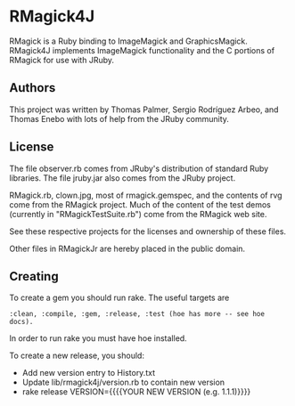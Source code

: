 RMagick4J
=========

RMagick is a Ruby binding to ImageMagick and GraphicsMagick.
RMagick4J implements ImageMagick functionality and the C portions of RMagick for
use with JRuby. 

## Authors

This project was written by Thomas Palmer, Sergio Rodríguez Arbeo, and Thomas
Enebo with lots of help from the JRuby community.

## License

The file observer.rb comes from JRuby's distribution of standard Ruby libraries.
The file jruby.jar also comes from the JRuby project.

RMagick.rb, clown.jpg, most of rmagick.gemspec, and the contents of rvg come
from the RMagick project. Much of the content of the test demos (currently in
"RMagickTestSuite.rb") come from the RMagick web site.

See these respective projects for the licenses and ownership of these files.

Other files in RMagickJr are hereby placed in the public domain.

## Creating

To create a gem you should run rake.
The useful targets are

    :clean, :compile, :gem, :release, :test (hoe has more -- see hoe docs).

In order to run rake you must have hoe installed.

To create a new release, you should:

* Add new version entry to History.txt
* Update lib/rmagick4j/version.rb to contain new version
* rake release VERSION={{{{YOUR NEW VERSION (e.g. 1.1.1)}}}}

